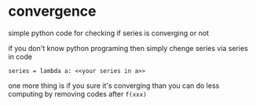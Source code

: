 # convergence
simple python code for checking if series is converging or not





if you don't know python programing then simply chenge series via series in code

`series = lambda a: <<your series in a>>`

one more thing is if you sure it's converging than you can do less computing by removing codes after `f(xxx)`
